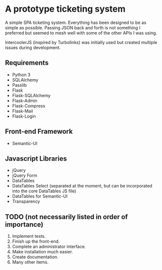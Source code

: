 # A prototype ticketing system
A simple SPA ticketing system. Everything has been designed to be as simple as possible. Passing JSON back and forth is not something
I preferred but seemed to mesh well with some of the other APIs I was using.

IntercoolerJS (inspired by Turbolinks) was initially used but created multiple issues during development.

## Requirements
- Python 3
- SQLAlchemy
- Passlib
- Flask
- Flask-SQLAlchemy
- Flask-Admin
- Flask-Compress
- Flask-Mail
- Flask-Login

## Front-end Framework
- Semantic-UI

## Javascript Libraries
- jQuery
- jQuery Form
- DataTables
- DataTables Select (separated at the moment, but can be incorporated into the core DataTables JS file)
- DataTables for Semantic-UI
- Transparency

## TODO (not necessarily listed in order of importance)
1. Implement tests.
2. Finish up the front-end.
3. Complete an administrator interface.
4. Make installation much easier.
5. Create documentation.
6. Many other items.
